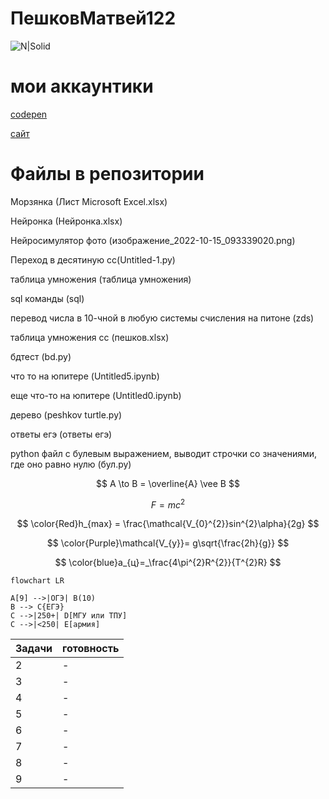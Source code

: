 # ПешковМатвей122
![N|Solid](https://sun9-18.userapi.com/impf/4HxCeVZazSqyNtuz7-Jva_Ywcta_rbMkZM43QQ/rxC7LJWgX5g.jpg?size=1600x1280&quality=96&sign=5a0c6007828184dd8bc05ca9bc998f30&c_uniq_tag=Y9RWyBofRZPUNvcBFcDXDNvOEafkpqcIYRyDQw-T3yg&type=album)
# мои аккаунтики
[codepen](https://codepen.io/churka1488)

[сайт](https://sss162088992.wordpress.com/)
# Файлы в репозитории

Морзянка (Лист Microsoft Excel.xlsx)

Нейронка (Нейронка.xlsx)

Нейросимулятор фото (изображение_2022-10-15_093339020.png)

Переход в десятиную сс(Untitled-1.py)

таблица умножения (таблица умножения)

sql команды (sql)

перевод числа в 10-чной в любую системы счисления на питоне (zds)

таблица умножения сс (пешков.xlsx) 

бдтест (bd.py)

что то на юпитере (Untitled5.ipynb)

еще что-то на юпитере (Untitled0.ipynb)

дерево (peshkov turtle.py)

ответы егэ (ответы егэ)

python файл с булевым выражением, выводит строчки со значениями, где оно равно нулю (бул.py)

 $$ A \to  B = \overline{A} \vee B $$
 
$$ F=mc^2 $$

$$ \color{Red}h_{max} = \frac{\mathcal{V_{0}^{2}}sin^{2}\alpha}{2g} $$

$$ \color{Purple}\mathcal{V_{y}}= g\sqrt{\frac{2h}{g}} $$

$$ \color{blue}a_{ц}=_\frac{4\pi^{2}R^{2}}{T^{2}R} $$

```mermaid
flowchart LR

A[9] -->|ОГЭ| B(10)
B --> C{ЕГЭ}
C -->|250+| D[МГУ или ТПУ]
C -->|<250| E[армия]
```
| Задачи | готовность |
| ------ | ------ |
| 2 | - |
| 3 | - |
| 4 | - |
| 5 | - |
| 6 | - |
| 7 | - |
| 8 | - |
| 9 | - |

